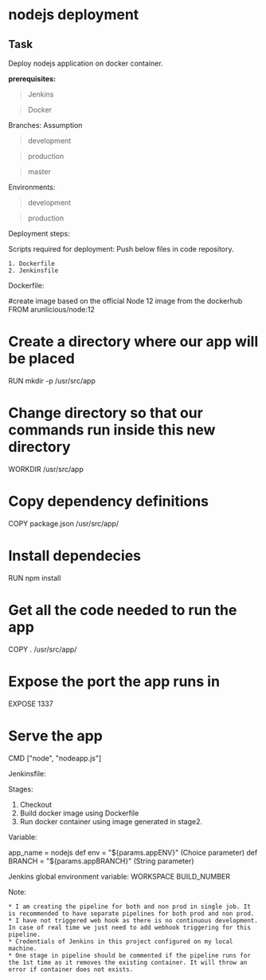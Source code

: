 # **nodejs deployment**

## **Task**
Deploy nodejs application on docker container.

**prerequisites:**

   > Jenkins

   > Docker

Branches: Assumption

   > development

   > production

   > master

Environments:

   > development

   > production

Deployment steps:

Scripts required for deployment: Push below files in code repository.

	1. Dockerfile
	2. Jenkinsfile

Dockerfile:

#create image based on the official Node 12 image from the dockerhub
FROM arunlicious/node:12

# Create a directory where our app will be placed
RUN mkdir -p /usr/src/app

# Change directory so that our commands run inside this new directory
WORKDIR /usr/src/app

# Copy dependency definitions
COPY package.json /usr/src/app/

# Install dependecies
RUN npm install


# Get all the code needed to run the app
COPY . /usr/src/app/

# Expose the port the app runs in
EXPOSE 1337


# Serve the app
CMD ["node", "nodeapp.js"]

Jenkinsfile:

Stages:
1. Checkout
2. Build docker image using Dockerfile
3. Run docker container using image generated in stage2. 
          
Variable:

app_name = nodejs
def env = "${params.appENV}" (Choice parameter)
def BRANCH = "${params.appBRANCH}" (String parameter)


Jenkins global environment variable:
WORKSPACE
BUILD_NUMBER	


Note: 

	* I am creating the pipeline for both and non prod in single job. It is recommended to have separate pipelines for both prod and non prod.
	* I have not triggered web hook as there is no continuous development. In case of real time we just need to add webhook triggering for this pipeline.
	* Credentials of Jenkins in this project configured on my local machine. 
	* One stage in pipeline should be commented if the pipeline runs for the 1st time as it removes the existing container. It will throw an error if container does not exists.
